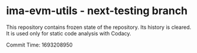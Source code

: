 # ima-evm-utils - next-testing branch

This repository contains frozen state of the repository.
Its history is cleared. It is used only for static code
analysis with Codacy.

Commit Time: 1693208950
